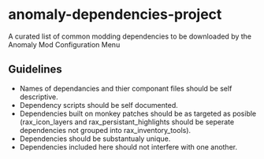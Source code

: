 # anomaly-dependencies-project
A curated list of common modding dependencies to be downloaded by the Anomaly Mod Configuration Menu

## Guidelines
* Names of dependancies and thier componant files should be self descriptive.
* Dependency scripts should be self documented.
* Dependencies built on monkey patches should be as targeted as posible (rax_icon_layers and rax_persistant_highlights should be seperate dependencies not grouped into rax_inventory_tools).
* Dependencies should be substantualy unique. 
* Dependencies included here should not interfere with one another.
